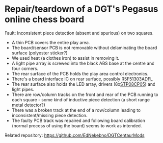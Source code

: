 Repair/teardown of a DGT's Pegasus online chess board
===============

Fault: Inconsistent piece detection (absent and spurious) on two squares.

* A thin PCB covers the entire play area.
* The board/sensor PCB is not removable without delaminating the board surface (polyester sticker?)
* We used heat (a clothes iron) to assist in removing it.
* A light pipe array is screwed into the black ABS base at the centre and four corners.
* The rear surface of the PCB holds the play area control electronics.
* There's a board interface IC on rear surface, possibly [R5F51303ADFL](https://www.renesas.com/eu/en/products/microcontrollers-microprocessors/rx-32-bit-performance-efficiency-mcus/rx130-cost-optimized-high-performance-32-bit-microcontroller-enhanced-touch-key-function-and-5v-operation)
* The rear surface also holds the LED array, drivers (8x[STP08CP05](https://www.st.com/en/power-management/stp08cp05.html)) and light pipes.
* There are row/column tracks on the front and rear of the PCB running to each square - some kind of inductive piece detection (a short range metal detector?)
* There was a broken track at the end of a row/column leading to inconsistent/missing piece detection.
* The faulty PCB track was repaired and following board calibration (normal process of using the board) seems to work as intended.

Related repository:
https://github.com/EdNekebno/DGTCentaurMods
